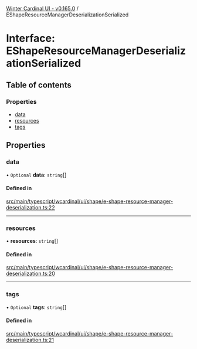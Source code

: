 [Winter Cardinal UI - v0.165.0](../index.md) / EShapeResourceManagerDeserializationSerialized

# Interface: EShapeResourceManagerDeserializationSerialized

## Table of contents

### Properties

- [data](EShapeResourceManagerDeserializationSerialized.md#data)
- [resources](EShapeResourceManagerDeserializationSerialized.md#resources)
- [tags](EShapeResourceManagerDeserializationSerialized.md#tags)

## Properties

### data

• `Optional` **data**: `string`[]

#### Defined in

[src/main/typescript/wcardinal/ui/shape/e-shape-resource-manager-deserialization.ts:22](https://github.com/winter-cardinal/winter-cardinal-ui/blob/v0.165.0/src/main/typescript/wcardinal/ui/shape/e-shape-resource-manager-deserialization.ts#L22)

___

### resources

• **resources**: `string`[]

#### Defined in

[src/main/typescript/wcardinal/ui/shape/e-shape-resource-manager-deserialization.ts:20](https://github.com/winter-cardinal/winter-cardinal-ui/blob/v0.165.0/src/main/typescript/wcardinal/ui/shape/e-shape-resource-manager-deserialization.ts#L20)

___

### tags

• `Optional` **tags**: `string`[]

#### Defined in

[src/main/typescript/wcardinal/ui/shape/e-shape-resource-manager-deserialization.ts:21](https://github.com/winter-cardinal/winter-cardinal-ui/blob/v0.165.0/src/main/typescript/wcardinal/ui/shape/e-shape-resource-manager-deserialization.ts#L21)
